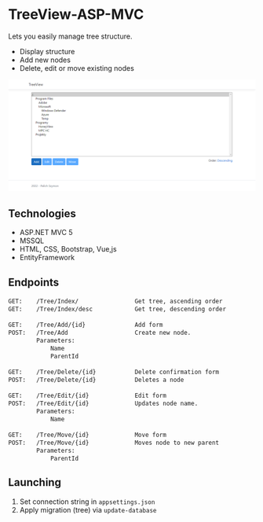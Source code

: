 # TreeView-ASP-MVC
Lets you easily manage tree structure.
- Display structure
- Add new nodes
- Delete, edit or move existing nodes

![Screenshot](screenshots/preview.png)
## Technologies
- ASP.NET MVC 5
- MSSQL
- HTML, CSS, Bootstrap, Vue,js
- EntityFramework

## Endpoints
```
GET: 	/Tree/Index/ 				Get tree, ascending order
GET:	/Tree/Index/desc			Get tree, descending order

GET:	/Tree/Add/{id}				Add form
POST:	/Tree/Add					Create new node.
		Parameters:
			Name
			ParentId

GET:	/Tree/Delete/{id}			Delete confirmation form
POST:	/Tree/Delete/{id}			Deletes a node

GET:	/Tree/Edit/{id}				Edit form
POST:	/Tree/Edit/{id}				Updates node name.
		Parameters:
			Name

GET:	/Tree/Move/{id}				Move form
POST:	/Tree/Move/{id}				Moves node to new parent
		Parameters:
			ParentId
```

## Launching
1. Set connection string in `appsettings.json`
2. Apply migration (tree) via `update-database`


